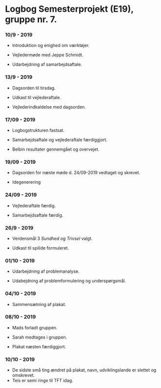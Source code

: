 # Logbog Semesterprojekt (E19), gruppe nr. 7.

### 10/9 - 2019

- Introduktion og enighed om værktøjer.

- Vejledermøde med Jeppe Schmidt. 

- Udarbejdning af samarbejdsaftale. 


### 13/9 - 2019

- Dagsorden til tirsdag.

- Udkast til vejlederaftale.

- Vejlederindkaldelse med dagsorden.


### 17/09 - 2019

- Logbogstrukturen fastsat.

- Samarbejdsaftale og vejlederaftale færdiggjort.

- Belbin resultater gennemgået og overvejet.


### 19/09 - 2019 

- Dagsorden for næste møde d. 24/09-2019 vedtaget og skrevet.

- Idegenerering


### 24/09 - 2019 

- Vejlederaftale færdig.

- Samarbejdsaftale færdig.
 

### 26/9 - 2019

- Verdensmål 3 *Sundhed og Trivsel* valgt.

- Udkast til spilide formuleret.


### 01/10 - 2019

- Udarbejdning af problemanalyse.

- Udabejdning af problemformulering og underspørgsmål.

### 04/10 - 2019

- Sammensætning af plakat.


### 08/10 - 2019

- Mads forladt gruppen.

- Sarah medtages i gruppen.

- Plakat næsten færdiggjort.

### 10/10 - 2019

- De sidste små ting ændret på plakat, navn, udviklingslande er slettet og omskrevet.
- Teis er semi ringe til TFT idag.



 




